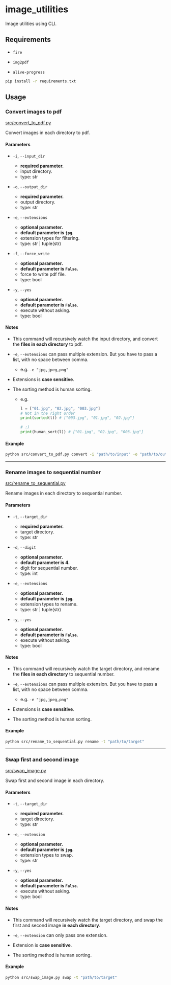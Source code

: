 # image_utilities

Image utilities using CLI.

## Requirements

- `fire`

- `img2pdf`

- `alive-progress`

```sh
pip install -r requirements.txt
```

## Usage

### Convert images to pdf

[src/convert_to_pdf.py](src/convert_to_pdf.py)

Convert images in each directory to pdf.

#### Parameters

- `-i`, `--input_dir`

  - **required parameter.**
  - input directory.
  - type: str

- `-o`, `--output_dir`

  - **required parameter.**
  - output directory.
  - type: str

- `-e`, `--extensions`

  - **optional parameter.**
  - **default parameter is `jpg`.**
  - extension types for filtering.
  - type: str | tuple(str)

- `-f`, `--force_write`

  - **optional parameter.**
  - **default parameter is `False`.**
  - force to write pdf file.
  - type: bool

- `-y`, `--yes`

  - **optional parameter.**
  - **default parameter is `False`.**
  - execute without asking.
  - type: bool

#### Notes

- This command will recursively watch the input directory, and convert the **files in each directory** to pdf.

- `-e`, `--extensions` can pass multiple extension. But you have to pass a list, with no space between comma.

  - e.g. `-e "jpg,jpeg,png"`

- Extensions is **case sensitive**.

- The sorting method is human sorting.

  - e.g.

    ```python
    l = ["01.jpg", "02.jpg", "003.jpg"]
    # Not in the right order
    print(sorted(l)) # ["003.jpg", "01.jpg", "02.jpg"]

    # :)
    print(human_sort(l)) # ["01.jpg", "02.jpg", "003.jpg"]
    ```

#### Example

```bash
python src/convert_to_pdf.py convert -i "path/to/input" -o "path/to/output" -f
```

---

### Rename images to sequential number

[src/rename_to_sequential.py](src/rename_to_sequential.py)

Rename images in each directory to sequential number.

#### Parameters

- `-t`, `--target_dir`

  - **required parameter.**
  - target directory.
  - type: str

- `-d`, `--digit`

  - **optional parameter.**
  - **default parameter is 4.**
  - digit for sequential number.
  - type: int

- `-e`, `--extensions`

  - **optional parameter.**
  - **default parameter is `jpg`.**
  - extension types to rename.
  - type: str | tuple(str)

- `-y`, `--yes`

  - **optional parameter.**
  - **default parameter is `False`.**
  - execute without asking.
  - type: bool

#### Notes

- This command will recursively watch the target directory, and rename the **files in each directory** to sequential number.

- `-e`, `--extensions` can pass multiple extension. But you have to pass a list, with no space between comma.

  - e.g. `-e "jpg,jpeg,png"`

- Extensions is **case sensitive**.

- The sorting method is human sorting.

#### Example

```bash
python src/rename_to_sequential.py rename -t "path/to/target"
```

---

### Swap first and second image

[src/swap_image.py](src/swap_image.py)

Swap first and second image in each directory.

#### Parameters

- `-t`, `--target_dir`

  - **required parameter.**
  - target directory.
  - type: str

- `-e`, `--extension`

  - **optional parameter.**
  - **default parameter is `jpg`.**
  - extension types to swap.
  - type: str

- `-y`, `--yes`

  - **optional parameter.**
  - **default parameter is `False`.**
  - execute without asking.
  - type: bool

#### Notes

- This command will recursively watch the target directory, and swap the first and second image **in each directory**.

- `-e`, `--extension` can only pass one extension.

- Extension is **case sensitive**.

- The sorting method is human sorting.

#### Example

```bash
python src/swap_image.py swap -t "path/to/target"
```
